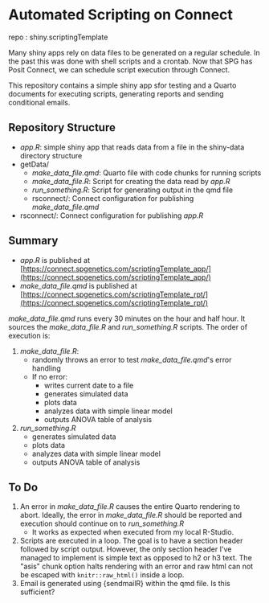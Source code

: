 # Automated Scripting on Connect

repo
: shiny.scriptingTemplate

Many shiny apps rely on data files to be generated on a regular schedule.  In
the past this was done with shell scripts and a crontab.  Now that SPG has
Posit Connect, we can schedule script execution through Connect.

This repository contains a simple shiny app sfor testing and a Quarto documents 
for executing scripts, generating reports and sending conditional emails.

## Repository Structure

- *app.R*: simple shiny app that reads data from a file in the shiny-data directory structure
- getData/
    - *make_data_file.qmd*: Quarto file with code chunks for running scripts
    - *make_data_file.R*: Script for creating the data read by *app.R*
    - *run_something.R*: Script for generating output in the qmd file
    - rsconnect/: Connect configuration for publishing *make_data_file.qmd*
- rsconnect/: Connect configuration for publishing *app.R*

## Summary

- *app.R* is published at [https://connect.spgenetics.com/scriptingTemplate_app/](https://connect.spgenetics.com/scriptingTemplate_app/)
- *make_data_file.qmd* is published at [https://connect.spgenetics.com/scriptingTemplate_rpt/](https://connect.spgenetics.com/scriptingTemplate_rpt/)

*make_data_file.qmd* runs every 30 minutes on the hour and half hour.  It sources the *make_data_file.R* and *run_something.R*
scripts.  The order of execution is:

1. *make_data_file.R*:
    - randomly throws an error to test *make_data_file.qmd*'s error handling
    - If no error:
        - writes current date to a file
        - generates simulated data
        - plots data
        - analyzes data with simple linear model
        - outputs ANOVA table of analysis
3. *run_something.R*
    - generates simulated data
    - plots data
    - analyzes data with simple linear model
    - outputs ANOVA table of analysis
  
## To Do

1. An error in *make_data_file.R* causes the entire Quarto rendering to abort.  Ideally, the error in *make_data_file.R* should be reported and execution should continue on to *run_something.R*
    - It works as expected when executed from my local R-Studio.
2. Scripts are executed in a loop.  The goal is to have a section header followed by script output.  However, the only section header I've managed to implement is simple text as opposed to h2 or h3 text.  The "asis" chunk option halts rendering with an error and raw html can not be escaped with `knitr::raw_html()` inside a loop.
3. Email is generated using {sendmailR} within the qmd file.  Is this sufficient?

